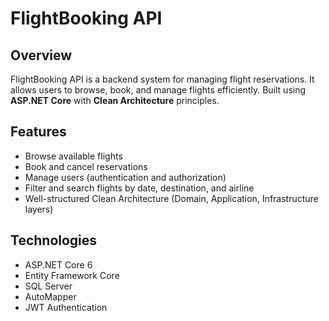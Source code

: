 # FlightBooking API

## Overview
FlightBooking API is a backend system for managing flight reservations. It allows users to browse, book, and manage flights efficiently. Built using **ASP.NET Core** with **Clean Architecture** principles.

## Features
- Browse available flights
- Book and cancel reservations
- Manage users (authentication and authorization)
- Filter and search flights by date, destination, and airline
- Well-structured Clean Architecture (Domain, Application, Infrastructure layers)

## Technologies
- ASP.NET Core 6
- Entity Framework Core
- SQL Server
- AutoMapper
- JWT Authentication



